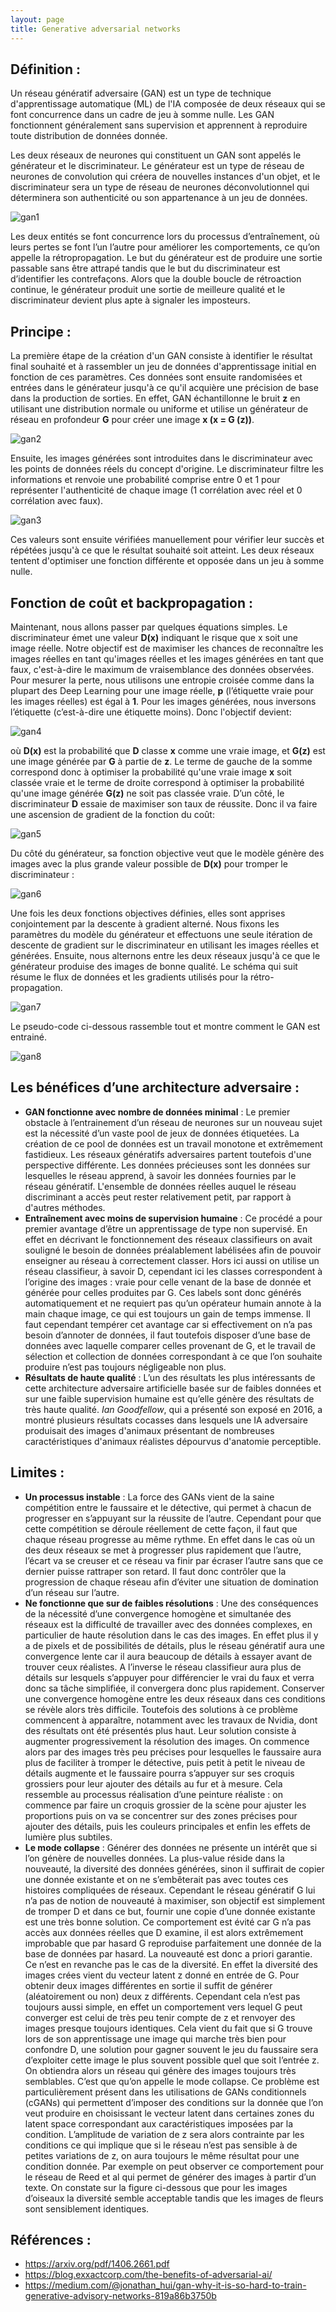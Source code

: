 ```yaml
---
layout: page
title: Generative adversarial networks
---
```


## Définition :
Un réseau génératif adversaire (GAN) est un type de technique d'apprentissage automatique (ML) de l'IA composée de deux réseaux qui se font concurrence dans un cadre de jeu à somme nulle. Les GAN fonctionnent généralement sans supervision et apprennent à reproduire toute distribution de données donnée.
 
Les deux réseaux de neurones qui constituent un GAN sont appelés le générateur et le discriminateur. Le générateur est un type de réseau de neurones de convolution qui créera de nouvelles instances d'un objet, et le discriminateur sera un type de réseau de neurones déconvolutionnel qui déterminera son authenticité ou son appartenance à un jeu de données.

![gan1](/Images/gan1.png/)

Les deux entités se font concurrence lors du processus d’entraînement, où leurs pertes se font l’un l’autre pour améliorer les comportements, ce qu’on appelle la rétropropagation. Le but du générateur est de produire une sortie passable sans être attrapé tandis que le but du discriminateur est d’identifier les contrefaçons. Alors que la double boucle de rétroaction continue, le générateur produit une sortie de meilleure qualité et le discriminateur devient plus apte à signaler les imposteurs.

## Principe :
La première étape de la création d'un GAN consiste à identifier le résultat final souhaité et à rassembler un jeu de données d'apprentissage initial en fonction de ces paramètres. Ces données sont ensuite randomisées et entrées dans le générateur jusqu'à ce qu'il acquière une précision de base dans la production de sorties. En effet, GAN échantillonne le bruit **z** en utilisant une distribution normale ou uniforme et utilise un générateur de réseau en profondeur **G** pour créer une image **x (x = G (z))**.

![gan2](/Images/gan2.png/)

Ensuite, les images générées sont introduites dans le discriminateur avec les points de données réels du concept d'origine. Le discriminateur filtre les informations et renvoie une probabilité comprise entre 0 et 1 pour représenter l'authenticité de chaque image (1 corrélation avec réel et 0 corrélation avec faux).

![gan3](/Images/gan3.png/)

Ces valeurs sont ensuite vérifiées manuellement pour vérifier leur succès et répétées jusqu'à ce que le résultat souhaité soit atteint. Les deux réseaux tentent d'optimiser une fonction différente et opposée dans un jeu à somme nulle.

## Fonction de coût et backpropagation :
Maintenant, nous allons passer par quelques équations simples. Le discriminateur émet une valeur **D(x)** indiquant le risque que x soit une image réelle. Notre objectif est de maximiser les chances de reconnaître les images réelles en tant qu'images réelles et les images générées en tant que faux, c'est-à-dire le maximum de vraisemblance des données observées. Pour mesurer la perte, nous utilisons une entropie croisée comme dans la plupart des Deep Learning pour une image réelle, **p** (l’étiquette vraie pour les images réelles) est égal à **1**. Pour les images générées, nous inversons l’étiquette (c’est-à-dire une étiquette moins). Donc l'objectif devient:

![gan4](/Images/gan4.png/)

où **D(x)** est la probabilité que **D** classe **x** comme une vraie image, et **G(z)** est une image générée par **G** à partie de **z**. Le terme de gauche de la somme correspond donc à optimiser la probabilité qu'une vraie image **x** soit classée vraie et le terme de droite correspond à optimiser la probabilité qu'une image générée **G(z)** ne soit pas classée vraie.
D’un côté,  le discriminateur **D** essaie de maximiser son taux de réussite. Donc il va faire une ascension de gradient de la fonction du coût:

![gan5](/Images/gan5.png/)

Du côté du générateur, sa fonction objective veut que le modèle génère des images avec la plus grande valeur possible de **D(x)** pour tromper le discriminateur :

![gan6](/Images/gan6.png/)

Une fois les deux fonctions objectives définies, elles sont apprises conjointement par la descente à gradient alterné. Nous fixons les paramètres du modèle du générateur et effectuons une seule itération de descente de gradient sur le discriminateur en utilisant les images réelles et générées. Ensuite, nous alternons entre les deux réseaux jusqu'à ce que le générateur produise des images de bonne qualité. Le schéma qui suit résume le flux de données et les gradients utilisés pour la rétro-propagation.

![gan7](/Images/gan7.png/)

Le pseudo-code ci-dessous rassemble tout et montre comment le GAN est entrainé.

![gan8](/Images/gan8.png/)

## Les bénéfices d’une architecture adversaire :
* **GAN fonctionne avec nombre de données minimal** : Le premier obstacle à l’entrainement d’un réseau de neurones sur un nouveau sujet est la nécessité d’un vaste pool de jeux de données étiquetées. La création de ce pool de données est un travail monotone et extrêmement fastidieux. Les réseaux génératifs adversaires partent toutefois d'une perspective différente. Les données précieuses sont les données sur lesquelles le réseau apprend, à savoir les données fournies par le réseau génératif. L'ensemble de données réelles auquel le réseau discriminant a accès peut rester relativement petit, par rapport à d'autres méthodes.
* **Entraînement avec moins de supervision humaine** : Ce procédé a pour premier avantage d’être un apprentissage de type non supervisé. En effet en décrivant le fonctionnement des réseaux classifieurs on avait souligné le besoin de données préalablement labélisées afin de pouvoir enseigner au réseau à correctement classer. Hors ici aussi on utilise un réseau classifieur, à savoir D, cependant ici les classes correspondent à l’origine des images : vraie pour celle venant de la base de donnée et générée pour celles produites par G. Ces labels sont donc générés automatiquement et ne requiert pas qu’un opérateur humain annote à la main chaque image, ce qui est toujours un gain de temps immense. Il faut cependant tempérer cet avantage car si effectivement on n’a pas besoin d’annoter de données, il faut toutefois disposer d’une base de données avec laquelle comparer celles provenant de G, et le travail de sélection et collection de données correspondant à ce que l’on souhaite produire n’est pas toujours négligeable non plus.
* **Résultats de haute qualité** : L’un des résultats les plus intéressants de cette architecture  adversaire  artificielle basée sur de faibles données et sur une faible supervision humaine est qu’elle génère des résultats de très haute qualité. *Ian Goodfellow*, qui a présenté son exposé en 2016, a montré plusieurs résultats cocasses dans lesquels une IA adversaire produisait des images d'animaux présentant de nombreuses caractéristiques d'animaux réalistes dépourvus d'anatomie perceptible. 

## Limites : 
* **Un processus instable** : La force des GANs vient de la saine compétition entre le faussaire et le détective, qui permet à chacun de progresser en s’appuyant sur la réussite de l’autre. Cependant pour que cette compétition se déroule réellement de cette façon, il faut que chaque réseau progresse au même rythme. En effet dans le cas où un des deux réseaux se met à progresser plus rapidement que l’autre, l’écart va se creuser et ce réseau va finir par écraser l’autre sans que ce dernier puisse rattraper son retard. Il faut donc contrôler que la progression de chaque réseau afin d’éviter une situation de domination d’un réseau sur l’autre.
* **Ne fonctionne que sur de faibles résolutions** : Une des conséquences de la nécessité d’une convergence homogène et simultanée des réseaux est la difficulté de travailler avec des données complexes, en particulier de haute résolution dans le cas des images. En effet plus il y a de pixels et de possibilités de détails, plus le réseau génératif aura une convergence lente car il aura beaucoup de détails à essayer avant de trouver ceux réalistes. A l’inverse le réseau classifieur aura plus de détails sur lesquels s’appuyer pour différencier le vrai du faux et verra donc sa tâche simplifiée, il convergera donc plus rapidement. Conserver une convergence homogène entre les deux réseaux dans ces conditions se révèle alors très difficile. Toutefois des solutions à ce problème commencent à apparaître, notamment avec les travaux de Nvidia, dont des résultats ont été présentés plus haut. Leur solution consiste à augmenter progressivement la résolution des images. On commence alors par des images très peu précises pour lesquelles le faussaire aura plus de faciliter à tromper le détective, puis petit à petit le niveau de détails augmente et le faussaire pourra s’appuyer sur ses croquis grossiers pour leur ajouter des détails au fur et à mesure. Cela ressemble au processus réalisation d’une peinture réaliste : on commence par faire un croquis grossier de la scène pour ajuster les proportions puis on va se concentrer sur des zones précises pour ajouter des détails, puis les couleurs principales et enfin les effets de lumière plus subtiles.
* **Le mode collapse** : Générer des données ne présente un intérêt que si l’on génère de nouvelles données. La plus-value réside dans la nouveauté, la diversité des données générées, sinon il suffirait de copier une donnée existante et on ne s’embêterait pas avec toutes ces histoires compliquées de réseaux. Cependant le réseau génératif G lui n’a pas de notion de nouveauté à maximiser, son objectif est simplement de tromper D et dans ce but, fournir une copie d’une donnée existante est une très bonne solution. Ce comportement est évité car G n’a pas accès aux données réelles que D examine, il est alors extrêmement improbable que par hasard G reproduise parfaitement une donnée de la base de données par hasard. La nouveauté est donc a priori garantie. Ce n’est en revanche pas le cas de la diversité. En effet la diversité des images crées vient du vecteur latent z donné en entrée de G. Pour obtenir deux images différentes en sortie il suffit de générer (aléatoirement ou non) deux z différents. Cependant cela n’est pas toujours aussi simple, en effet un comportement vers lequel G peut converger est celui de très peu tenir compte de z et renvoyer des images presque toujours identiques. Cela vient du fait que si G trouve lors de son apprentissage une image qui marche très bien pour confondre D, une solution pour gagner souvent le jeu du faussaire sera d’exploiter cette image le plus souvent possible quel que soit l’entrée z. On obtiendra alors un réseau qui génère des images toujours très semblables. C’est que qu’on appelle le mode collapse. Ce problème est particulièrement présent dans les utilisations de GANs conditionnels (cGANs) qui permettent d’imposer des conditions sur la donnée que l’on veut produire en choisissant le vecteur latent dans certaines zones du latent space correspondant aux caractéristiques imposées par la condition. L’amplitude de variation de z sera alors contrainte par les conditions ce qui implique que si le réseau n’est pas sensible à de petites variations de z, on aura toujours le même résultat pour une condition donnée. Par exemple on peut observer ce comportement pour le réseau de Reed et al qui permet de générer des images à partir d’un texte. On constate sur la figure ci-dessous que pour les images d’oiseaux la diversité semble acceptable tandis que les images de fleurs sont sensiblement identiques.

## Références :
* https://arxiv.org/pdf/1406.2661.pdf
* https://blog.exxactcorp.com/the-benefits-of-adversarial-ai/
* https://medium.com/@jonathan_hui/gan-why-it-is-so-hard-to-train-generative-advisory-networks-819a86b3750b

